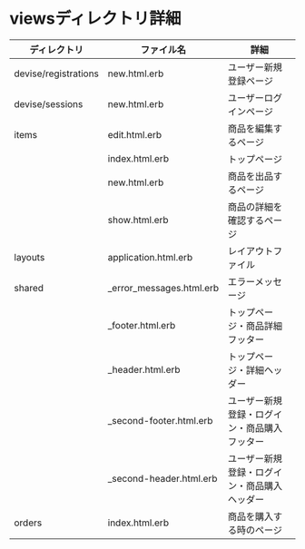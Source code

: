 # viewsディレクトリ詳細
| ディレクトリ            | ファイル名                   | 詳細                                         |
|-------------------------|------------------------------|----------------------------------------------|
| devise/registrations    | new.html.erb                 | ユーザー新規登録ページ                        |
| devise/sessions         | new.html.erb                 | ユーザーログインページ                        |
| items                   | edit.html.erb                | 商品を編集するページ                          |
|                         | index.html.erb               | トップページ                                  |
|                         | new.html.erb                 | 商品を出品するページ                          |
|                         | show.html.erb                | 商品の詳細を確認するページ                    |
| layouts                 | application.html.erb         | レイアウトファイル                            |
| shared                  | _error_messages.html.erb     | エラーメッセージ                              |
|                         | _footer.html.erb             | トップページ・商品詳細フッター                |
|                         | _header.html.erb             | トップページ・詳細ヘッダー                    |
|                         | _second-footer.html.erb      | ユーザー新規登録・ログイン・商品購入フッター  |
|                         | _second-header.html.erb      | ユーザー新規登録・ログイン・商品購入ヘッダー  |
| orders                  | index.html.erb               | 商品を購入する時のページ                      |


